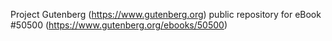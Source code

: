 Project Gutenberg (https://www.gutenberg.org) public repository for
eBook #50500 (https://www.gutenberg.org/ebooks/50500)
